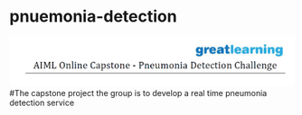 # pnuemonia-detection
<img src="greatleaning.png" alt="Alt text" title="">
#The capstone project the group is to develop a real time pneumonia detection service

